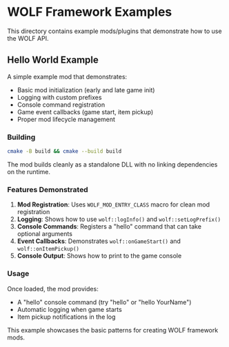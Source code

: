 # WOLF Framework Examples

This directory contains example mods/plugins that demonstrate how to use the WOLF API.

## Hello World Example

A simple example mod that demonstrates:

- Basic mod initialization (early and late game init)
- Logging with custom prefixes
- Console command registration
- Game event callbacks (game start, item pickup)
- Proper mod lifecycle management

### Building

```bash
cmake -B build && cmake --build build
```

The mod builds cleanly as a standalone DLL with no linking dependencies on the runtime.

### Features Demonstrated

1. **Mod Registration**: Uses `WOLF_MOD_ENTRY_CLASS` macro for clean mod registration
2. **Logging**: Shows how to use `wolf::logInfo()` and `wolf::setLogPrefix()`
3. **Console Commands**: Registers a "hello" command that can take optional arguments
4. **Event Callbacks**: Demonstrates `wolf::onGameStart()` and `wolf::onItemPickup()`
5. **Console Output**: Shows how to print to the game console

### Usage

Once loaded, the mod provides:
- A "hello" console command (try "hello" or "hello YourName")
- Automatic logging when game starts
- Item pickup notifications in the log

This example showcases the basic patterns for creating WOLF framework mods.
